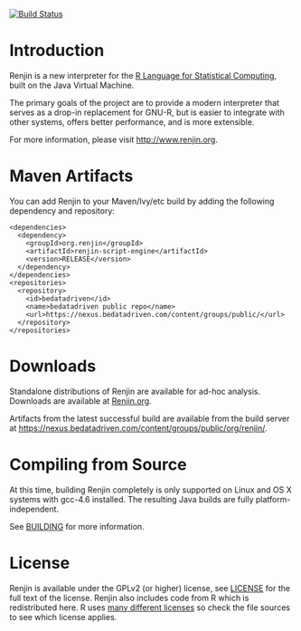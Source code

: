 [![Build Status](http://build.renjin.org/buildStatus/icon?job=renjin)](http://build.renjin.org) 

Introduction
============

Renjin is a new interpreter for the [R Language for Statistical 
Computing](http://www.r-project.org), built on the Java Virtual Machine.

The primary goals of the project are to provide a modern interpreter
that serves as a drop-in replacement for GNU-R, but is easier to
integrate with other systems, offers better performance, and is
more extensible.

For more information, please visit http://www.renjin.org.

Maven Artifacts
===============

You can add Renjin to your Maven/Ivy/etc build by adding the following
dependency and repository:

```
<dependencies>
  <dependency>
    <groupId>org.renjin</groupId>
    <artifactId>renjin-script-engine</artifactId>
    <version>RELEASE</version>
  </dependency>
</dependencies>
<repositories>
  <repository>
    <id>bedatadriven</id>
    <name>bedatadriven public repo</name>
    <url>https://nexus.bedatadriven.com/content/groups/public/</url>
  </repository>
</repositories>
```

Downloads
=========

Standalone distributions of Renjin are available for ad-hoc analysis. Downloads
are available at [Renjin.org](http://www.renjin.org).

Artifacts from the latest successful build are available from the build server
at https://nexus.bedatadriven.com/content/groups/public/org/renjin/.

Compiling from Source
=====================

At this time, building Renjin completely is only supported on Linux and OS X systems
with gcc-4.6 installed. The resulting Java builds are fully platform-independent.

See [BUILDING](BUILDING.md) for more information.

License
=======

Renjin is available under the GPLv2 (or higher) license, see [LICENSE](LICENSE.txt) for the
full text of the license. Renjin also includes code from R which is
redistributed here. R uses
[many different licenses](http://www.r-project.org/Licenses/) so check the file
sources to see which license applies.
